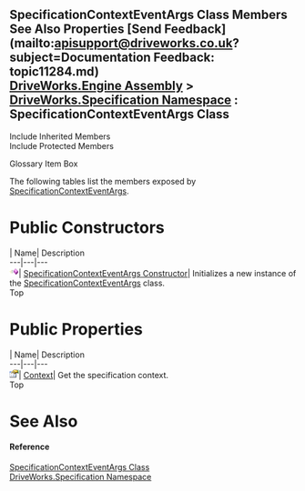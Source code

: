 SpecificationContextEventArgs Class Members   
See Also Properties [Send Feedback](mailto:apisupport@driveworks.co.uk?subject=Documentation Feedback: topic11284.md)  
[DriveWorks.Engine Assembly](topic2156.md) > [DriveWorks.Specification Namespace](topic10764.md) : SpecificationContextEventArgs Class  
---  
  
Include Inherited Members    
Include Protected Members  


Glossary Item Box

The following tables list the members exposed by [SpecificationContextEventArgs](topic11284.md).

# Public Constructors

| Name| Description  
---|---|---  
![Public Constructor](dotnetimages/publicConstructor.gif)| [SpecificationContextEventArgs Constructor](topic11290.md)| Initializes a new instance of the [SpecificationContextEventArgs](topic11284.md) class.   
Top

# Public Properties

| Name| Description  
---|---|---  
![Public Property](dotnetimages/publicProperty.gif)| [Context](topic11291.md)| Get the specification context.   
Top

# See Also

#### Reference

[SpecificationContextEventArgs Class](topic11284.md)   
[DriveWorks.Specification Namespace](topic10764.md)



